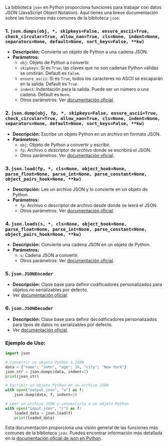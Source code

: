 La biblioteca `json` en Python proporciona funciones para trabajar con datos JSON (JavaScript Object Notation). Aquí tienes una breve documentación sobre las funciones más comunes de la biblioteca `json`:

### 1. `json.dumps(obj, *, skipkeys=False, ensure_ascii=True, check_circular=True, allow_nan=True, cls=None, indent=None, separators=None, default=None, sort_keys=False, **kw)`
- **Descripción:** Convierte un objeto de Python a una cadena JSON.
- **Parámetros:**
  - `obj`: Objeto de Python a convertir.
  - `skipkeys`: Si es `True`, las claves que no son cadenas Python válidas se omitirán. Default es `False`.
  - `ensure_ascii`: Si es `True`, todos los caracteres no ASCII se escaparán en la salida. Default es `True`.
  - `indent`: Indentación para la salida. Puede ser un número o una cadena. Default es `None`.
  - Otros parámetros: Ver [documentación oficial](https://docs.python.org/3/library/json.html#json.dumps).

### 2. `json.dump(obj, fp, *, skipkeys=False, ensure_ascii=True, check_circular=True, allow_nan=True, cls=None, indent=None, separators=None, default=None, sort_keys=False, **kw)`
- **Descripción:** Escribe un objeto Python en un archivo en formato JSON.
- **Parámetros:**
  - `obj`: Objeto de Python a convertir y escribir.
  - `fp`: Archivo o descriptor de archivo donde se escribirá el JSON.
  - Otros parámetros: Ver [documentación oficial](https://docs.python.org/3/library/json.html#json.dump).

### 3. `json.load(fp, *, cls=None, object_hook=None, parse_float=None, parse_int=None, parse_constant=None, object_pairs_hook=None, **kw)`
- **Descripción:** Lee un archivo JSON y lo convierte en un objeto de Python.
- **Parámetros:**
  - `fp`: Archivo o descriptor de archivo desde donde se leerá el JSON.
  - Otros parámetros: Ver [documentación oficial](https://docs.python.org/3/library/json.html#json.load).

### 4. `json.loads(s, *, cls=None, object_hook=None, parse_float=None, parse_int=None, parse_constant=None, object_pairs_hook=None, **kw)`
- **Descripción:** Convierte una cadena JSON en un objeto de Python.
- **Parámetros:**
  - `s`: Cadena JSON a convertir.
  - Otros parámetros: Ver [documentación oficial](https://docs.python.org/3/library/json.html#json.loads).

### 5. `json.JSONEncoder`
- **Descripción:** Clase base para definir codificadores personalizados para objetos no serializables por defecto.
- Ver [documentación oficial](https://docs.python.org/3/library/json.html#json.JSONEncoder).

### 6. `json.JSONDecoder`
- **Descripción:** Clase base para definir decodificadores personalizados para tipos de datos no serializables por defecto.
- Ver [documentación oficial](https://docs.python.org/3/library/json.html#json.JSONDecoder).

### Ejemplo de Uso:
```python
import json

# Convertir un objeto Python a JSON
data = {"name": "John", "age": 30, "city": "New York"}
json_str = json.dumps(data, indent=2)
print(json_str)

# Escribir un objeto Python en un archivo JSON
with open("output.json", "w") as f:
    json.dump(data, f, indent=2)

# Leer un archivo JSON y convertirlo a un objeto Python
with open("input.json", "r") as f:
    loaded_data = json.load(f)
    print(loaded_data)
```

Esta documentación proporciona una visión general de las funciones más comunes de la biblioteca `json`. Puedes encontrar información más detallada en la [documentación oficial de json en Python](https://docs.python.org/3/library/json.html).